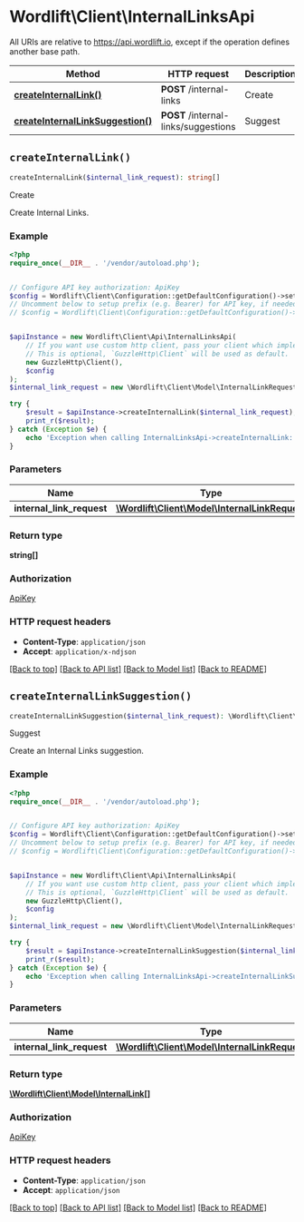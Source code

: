 # Wordlift\Client\InternalLinksApi

All URIs are relative to https://api.wordlift.io, except if the operation defines another base path.

| Method | HTTP request | Description |
| ------------- | ------------- | ------------- |
| [**createInternalLink()**](InternalLinksApi.md#createInternalLink) | **POST** /internal-links | Create |
| [**createInternalLinkSuggestion()**](InternalLinksApi.md#createInternalLinkSuggestion) | **POST** /internal-links/suggestions | Suggest |


## `createInternalLink()`

```php
createInternalLink($internal_link_request): string[]
```

Create

Create Internal Links.

### Example

```php
<?php
require_once(__DIR__ . '/vendor/autoload.php');


// Configure API key authorization: ApiKey
$config = Wordlift\Client\Configuration::getDefaultConfiguration()->setApiKey('Authorization', 'YOUR_API_KEY');
// Uncomment below to setup prefix (e.g. Bearer) for API key, if needed
// $config = Wordlift\Client\Configuration::getDefaultConfiguration()->setApiKeyPrefix('Authorization', 'Bearer');


$apiInstance = new Wordlift\Client\Api\InternalLinksApi(
    // If you want use custom http client, pass your client which implements `GuzzleHttp\ClientInterface`.
    // This is optional, `GuzzleHttp\Client` will be used as default.
    new GuzzleHttp\Client(),
    $config
);
$internal_link_request = new \Wordlift\Client\Model\InternalLinkRequest(); // \Wordlift\Client\Model\InternalLinkRequest

try {
    $result = $apiInstance->createInternalLink($internal_link_request);
    print_r($result);
} catch (Exception $e) {
    echo 'Exception when calling InternalLinksApi->createInternalLink: ', $e->getMessage(), PHP_EOL;
}
```

### Parameters

| Name | Type | Description  | Notes |
| ------------- | ------------- | ------------- | ------------- |
| **internal_link_request** | [**\Wordlift\Client\Model\InternalLinkRequest**](../Model/InternalLinkRequest.md)|  | |

### Return type

**string[]**

### Authorization

[ApiKey](../../README.md#ApiKey)

### HTTP request headers

- **Content-Type**: `application/json`
- **Accept**: `application/x-ndjson`

[[Back to top]](#) [[Back to API list]](../../README.md#endpoints)
[[Back to Model list]](../../README.md#models)
[[Back to README]](../../README.md)

## `createInternalLinkSuggestion()`

```php
createInternalLinkSuggestion($internal_link_request): \Wordlift\Client\Model\InternalLink[]
```

Suggest

Create an Internal Links suggestion.

### Example

```php
<?php
require_once(__DIR__ . '/vendor/autoload.php');


// Configure API key authorization: ApiKey
$config = Wordlift\Client\Configuration::getDefaultConfiguration()->setApiKey('Authorization', 'YOUR_API_KEY');
// Uncomment below to setup prefix (e.g. Bearer) for API key, if needed
// $config = Wordlift\Client\Configuration::getDefaultConfiguration()->setApiKeyPrefix('Authorization', 'Bearer');


$apiInstance = new Wordlift\Client\Api\InternalLinksApi(
    // If you want use custom http client, pass your client which implements `GuzzleHttp\ClientInterface`.
    // This is optional, `GuzzleHttp\Client` will be used as default.
    new GuzzleHttp\Client(),
    $config
);
$internal_link_request = new \Wordlift\Client\Model\InternalLinkRequest(); // \Wordlift\Client\Model\InternalLinkRequest

try {
    $result = $apiInstance->createInternalLinkSuggestion($internal_link_request);
    print_r($result);
} catch (Exception $e) {
    echo 'Exception when calling InternalLinksApi->createInternalLinkSuggestion: ', $e->getMessage(), PHP_EOL;
}
```

### Parameters

| Name | Type | Description  | Notes |
| ------------- | ------------- | ------------- | ------------- |
| **internal_link_request** | [**\Wordlift\Client\Model\InternalLinkRequest**](../Model/InternalLinkRequest.md)|  | |

### Return type

[**\Wordlift\Client\Model\InternalLink[]**](../Model/InternalLink.md)

### Authorization

[ApiKey](../../README.md#ApiKey)

### HTTP request headers

- **Content-Type**: `application/json`
- **Accept**: `application/json`

[[Back to top]](#) [[Back to API list]](../../README.md#endpoints)
[[Back to Model list]](../../README.md#models)
[[Back to README]](../../README.md)
